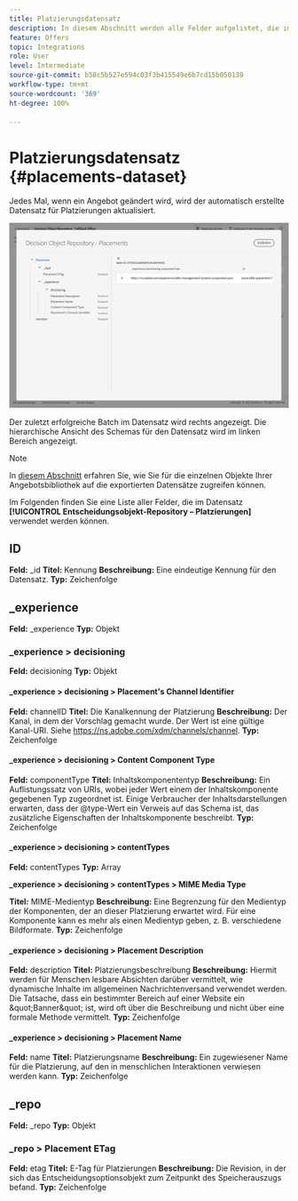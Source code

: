 ```yaml
---
title: Platzierungsdatensatz
description: In diesem Abschnitt werden alle Felder aufgelistet, die im exportierten Datensatz für Platzierungen verwendet werden.
feature: Offers
topic: Integrations
role: User
level: Intermediate
source-git-commit: b58c5b527e594c03f3b415549e6b7cd15b050139
workflow-type: tm+mt
source-wordcount: '369'
ht-degree: 100%

---
```


# Platzierungsdatensatz {#placements-dataset}

Jedes Mal, wenn ein Angebot geändert wird, wird der automatisch erstellte Datensatz für Platzierungen aktualisiert.

![](../../assets/dataset-placements.png)

Der zuletzt erfolgreiche Batch im Datensatz wird rechts angezeigt. Die hierarchische Ansicht des Schemas für den Datensatz wird im linken Bereich angezeigt.

>[!NOTE]
>
>In [diesem Abschnitt](../export-catalog/access-dataset.md) erfahren Sie, wie Sie für die einzelnen Objekte Ihrer Angebotsbibliothek auf die exportierten Datensätze zugreifen können.

Im Folgenden finden Sie eine Liste aller Felder, die im Datensatz **[!UICONTROL Entscheidungsobjekt-Repository – Platzierungen]** verwendet werden können.

<!--A placement describes a location or place in a personalized message. It is used to set technical constraints for content that the personalization decision supplies. The placement also represents a request to produce certain types of metrics when an experience event is produced where this placement is involved. For instance, the placement facilitates a personalized clickable image inside an email shown to an end-user. The placement may for instance request from the assembled experience that the click on its image gets reported in an experience event with a metric https://ns.adobe.com/xdm/data/metrics/web/linkclicks and a reference to this placement.-->

## ID

**Feld:** _id 
**Titel:** Kennung
**Beschreibung:** Eine eindeutige Kennung für den Datensatz.
**Typ:** Zeichenfolge

## _experience

**Feld:** _experience 
**Typ:** Objekt

### _experience > decisioning

**Feld:** decisioning
**Typ:** Objekt

#### _experience > decisioning > Placement&#39;s Channel Identifier

**Feld:** channelID 
**Titel:** Die Kanalkennung der Platzierung 
**Beschreibung:** Der Kanal, in dem der Vorschlag gemacht wurde. Der Wert ist eine gültige Kanal-URI. Siehe https://ns.adobe.com/xdm/channels/channel.
**Typ:** Zeichenfolge

#### _experience > decisioning > Content Component Type

**Feld:** componentType 
**Titel:** Inhaltskomponententyp 
**Beschreibung:** Ein Auflistungssatz von URIs, wobei jeder Wert einem der Inhaltskomponente gegebenen Typ zugeordnet ist. Einige Verbraucher der Inhaltsdarstellungen erwarten, dass der @type-Wert ein Verweis auf das Schema ist, das zusätzliche Eigenschaften der Inhaltskomponente beschreibt.
**Typ:** Zeichenfolge

#### _experience > decisioning > contentTypes

**Feld:** contentTypes 
**Typ:** Array

**_experience > decisioning > contentTypes > MIME Media Type**

**Titel:** MIME-Medientyp
**Beschreibung:** Eine Begrenzung für den Medientyp der Komponenten, der an dieser Platzierung erwartet wird. Für eine Komponente kann es mehr als einen Medientyp geben, z. B. verschiedene Bildformate.
**Typ:** Zeichenfolge

#### _experience > decisioning > Placement Description

**Feld:** description 
**Titel:** Platzierungsbeschreibung
**Beschreibung:** Hiermit werden für Menschen lesbare Absichten darüber vermittelt, wie dynamische Inhalte im allgemeinen Nachrichtenversand verwendet werden. Die Tatsache, dass ein bestimmter Bereich auf einer Website ein \&quot;Banner\&quot; ist, wird oft über die Beschreibung und nicht über eine formale Methode vermittelt.
**Typ:** Zeichenfolge

#### _experience > decisioning > Placement Name

**Feld:** name 
**Titel:** Platzierungsname 
**Beschreibung:** Ein zugewiesener Name für die Platzierung, auf den in menschlichen Interaktionen verwiesen werden kann.
**Typ:** Zeichenfolge

## _repo

**Feld:** _repo 
**Typ:** Objekt

### _repo > Placement ETag

**Feld:** etag 
**Titel:** E-Tag für Platzierungen
**Beschreibung:** Die Revision, in der sich das Entscheidungsoptionsobjekt zum Zeitpunkt des Speicherauszugs befand.
**Typ:** Zeichenfolge
